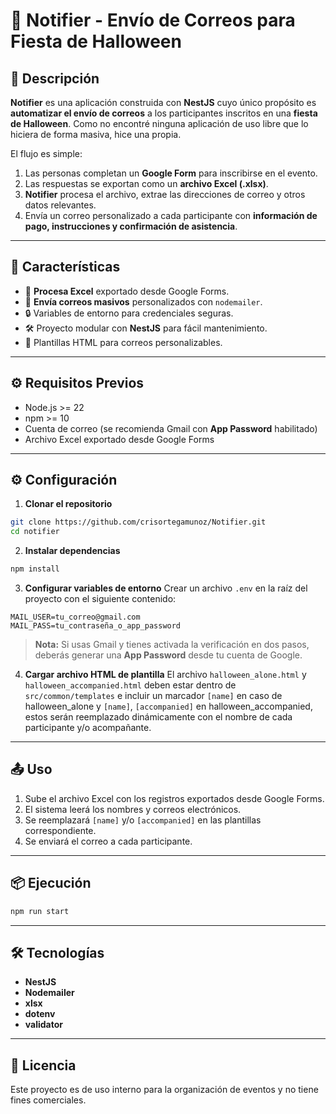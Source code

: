 # 🎃 Notifier - Envío de Correos para Fiesta de Halloween

## 📌 Descripción

**Notifier** es una aplicación construida con **NestJS** cuyo único propósito es **automatizar el envío de correos** a los participantes inscritos en una **fiesta de Halloween**.  Como no encontré ninguna aplicación de uso libre que lo hiciera de forma masiva, hice una propia.

El flujo es simple:
1. Las personas completan un **Google Form** para inscribirse en el evento.
2. Las respuestas se exportan como un **archivo Excel (.xlsx)**.
3. **Notifier** procesa el archivo, extrae las direcciones de correo y otros datos relevantes.
4. Envía un correo personalizado a cada participante con **información de pago, instrucciones y confirmación de asistencia**.

---

## 🚀 Características
- 📂 **Procesa Excel** exportado desde Google Forms.
- 📧 **Envía correos masivos** personalizados con `nodemailer`.
- 🔒 Variables de entorno para credenciales seguras.
- 🛠️ Proyecto modular con **NestJS** para fácil mantenimiento.
- 🎨 Plantillas HTML para correos personalizables.

---


## ⚙️ Requisitos Previos
- Node.js >= 22
- npm >= 10
- Cuenta de correo (se recomienda Gmail con **App Password** habilitado)
- Archivo Excel exportado desde Google Forms

---

## ⚙️ Configuración
1. **Clonar el repositorio**
```bash
git clone https://github.com/crisortegamunoz/Notifier.git
cd notifier
```

2. **Instalar dependencias**
```bash
npm install
```

3. **Configurar variables de entorno**
Crear un archivo `.env` en la raíz del proyecto con el siguiente contenido:

```
MAIL_USER=tu_correo@gmail.com
MAIL_PASS=tu_contraseña_o_app_password
```

> **Nota:** Si usas Gmail y tienes activada la verificación en dos pasos, deberás generar una **App Password** desde tu cuenta de Google.

4. **Cargar archivo HTML de plantilla**
El archivo `halloween_alone.html` y `halloween_accompanied.html` deben estar dentro de `src/common/templates` e incluir un marcador `[name]` en caso de halloween_alone y `[name]`, `[accompanied]` en halloween_accompanied, estos serán reemplazado dinámicamente con el nombre de cada participante y/o acompañante.

---

## 📤 Uso
1. Sube el archivo Excel con los registros exportados desde Google Forms.
2. El sistema leerá los nombres y correos electrónicos.
3. Se reemplazará `[name]` y/o `[accompanied]` en las plantillas correspondiente.
4. Se enviará el correo a cada participante.

---

## 📦 Ejecución
```bash
npm run start
```

---

## 🛠 Tecnologías
- **NestJS**
- **Nodemailer**
- **xlsx**
- **dotenv**
- **validator**

---

## 📜 Licencia
Este proyecto es de uso interno para la organización de eventos y no tiene fines comerciales.
